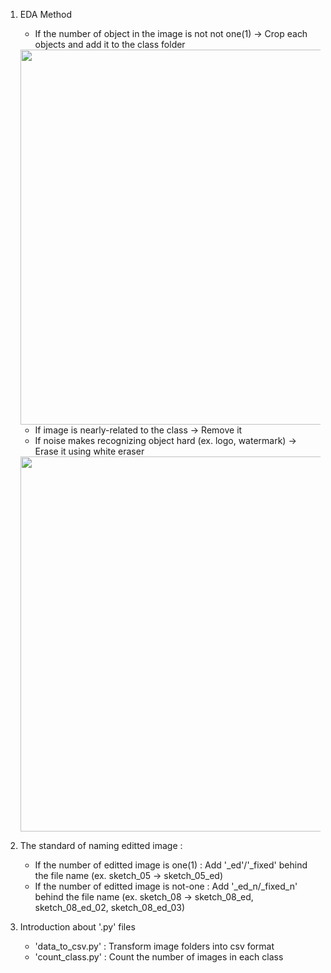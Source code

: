1. EDA Method
   - If the number of object in the image is not not one(1) -> Crop each objects and add it to the class folder
   <img src = "https://github.com/user-attachments/assets/978ee913-0d9f-4f19-8329-8e2a7c4fe4c7" width=600>
   
   - If image is nearly-related to the class -> Remove it
   - If noise makes recognizing object hard (ex. logo, watermark) -> Erase it using white eraser
   <img src = "https://github.com/user-attachments/assets/c27f6c81-4d96-4c9a-92b5-1d3a9bc8d0e8" width=600>

2. The standard of naming editted image :
   - If the number of editted image is one(1) : Add '_ed'/'_fixed' behind the file name (ex. sketch_05 -> sketch_05_ed)
   - If the number of editted image is not-one : Add '_ed_n/_fixed_n' behind the file name (ex. sketch_08 -> sketch_08_ed, sketch_08_ed_02, sketch_08_ed_03)

3. Introduction about '.py' files
   -  'data_to_csv.py' : Transform image folders into csv format 
   -  'count_class.py' : Count the number of images in each class
